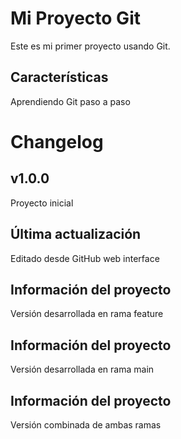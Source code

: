 # Mi Proyecto Git
Este es mi primer proyecto usando Git. 
     
## Características
Aprendiendo Git paso a paso
# Changelog
   
## v1.0.0
Proyecto inicial
     
## Última actualización
Editado desde GitHub web interface

## Información del proyecto
   Versión desarrollada en rama feature
## Información del proyecto
   Versión desarrollada en rama main
## Información del proyecto
Versión combinada de ambas ramas
